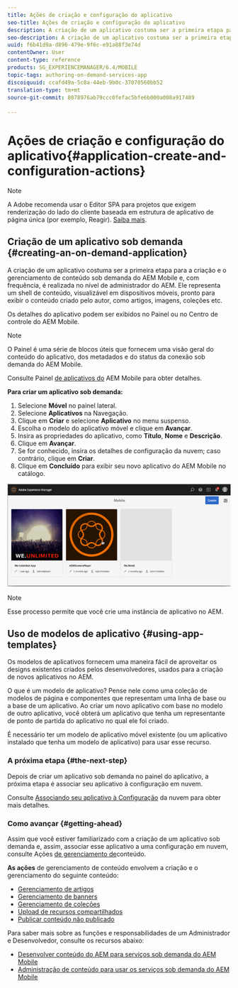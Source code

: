```yaml
---
title: Ações de criação e configuração do aplicativo
seo-title: Ações de criação e configuração do aplicativo
description: A criação de um aplicativo costuma ser a primeira etapa para criar e gerenciar conteúdo sob demanda do AEM Mobile. Siga esta página para saber mais.
seo-description: A criação de um aplicativo costuma ser a primeira etapa para criar e gerenciar conteúdo sob demanda do AEM Mobile. Siga esta página para saber mais.
uuid: f6b41d9a-d896-479e-9f6c-e91a88f3e74d
contentOwner: User
content-type: reference
products: SG_EXPERIENCEMANAGER/6.4/MOBILE
topic-tags: authoring-on-demand-services-app
discoiquuid: ccafd49a-5c8a-44eb-9b0c-37070560bb52
translation-type: tm+mt
source-git-commit: 8078976ab79ccc0fefac5bfe6b000a008a917489

---
```



# Ações de criação e configuração do aplicativo{#application-create-and-configuration-actions}

>[!NOTE]
>
>A Adobe recomenda usar o Editor SPA para projetos que exigem renderização do lado do cliente baseada em estrutura de aplicativo de página única (por exemplo, Reagir). [Saiba mais](/help/sites-developing/spa-overview.md).

## Criação de um aplicativo sob demanda {#creating-an-on-demand-application}

A criação de um aplicativo costuma ser a primeira etapa para a criação e o gerenciamento de conteúdo sob demanda do AEM Mobile e, com frequência, é realizada no nível de administrador do AEM. Ele representa um shell de conteúdo, visualizável em dispositivos móveis, pronto para exibir o conteúdo criado pelo autor, como artigos, imagens, coleções etc.

Os detalhes do aplicativo podem ser exibidos no Painel ou no Centro de controle do AEM Mobile.

>[!NOTE]
>
>O Painel é uma série de blocos úteis que fornecem uma visão geral do conteúdo do aplicativo, dos metadados e do status da conexão sob demanda do AEM Mobile.
>
>Consulte Painel [de aplicativos do](/help/mobile/mobile-apps-ondemand-application-dashboard.md) AEM Mobile para obter detalhes.

**Para criar um aplicativo sob demanda:**

1. Selecione **Móvel** no painel lateral.
1. Selecione **Aplicativos** na Navegação.
1. Clique em **Criar** e selecione **Aplicativo** no menu suspenso.
1. Escolha o modelo do aplicativo móvel e clique em **Avançar**.
1. Insira as propriedades do aplicativo, como **Título**, **Nome** e **Descrição**.
1. Clique em **Avançar**.
1. Se for conhecido, insira os detalhes de configuração da nuvem; caso contrário, clique em **Criar**.
1. Clique em **Concluído** para exibir seu novo aplicativo do AEM Mobile no catálogo.

![chlimage_1](assets/chlimage_1.gif)

>[!NOTE]
>
>Esse processo permite que você crie uma instância de aplicativo no AEM.

## Uso de modelos de aplicativo {#using-app-templates}

Os modelos de aplicativos fornecem uma maneira fácil de aproveitar os designs existentes criados pelos desenvolvedores, usados para a criação de novos aplicativos no AEM.

O que é um modelo de aplicativo? Pense nele como uma coleção de modelos de página e componentes que representam uma linha de base ou a base de um aplicativo.
Ao criar um novo aplicativo com base no modelo de outro aplicativo, você obterá um aplicativo que tenha um representante de ponto de partida do aplicativo no qual ele foi criado.

É necessário ter um modelo de aplicativo móvel existente (ou um aplicativo instalado que tenha um modelo de aplicativo) para usar esse recurso.

### A próxima etapa {#the-next-step}

Depois de criar um aplicativo sob demanda no painel do aplicativo, a próxima etapa é associar seu aplicativo à configuração em nuvem.

Consulte [Associando seu aplicativo à Configuração](/help/mobile/mobile-on-demand-associating-an-on-demand-app-to-cloud-configuration.md) da nuvem para obter mais detalhes.

### Como avançar {#getting-ahead}

Assim que você estiver familiarizado com a criação de um aplicativo sob demanda e, assim, associar esse aplicativo a uma configuração em nuvem, consulte Ações [de gerenciamento de](/help/mobile/mobile-apps-ondemand-manage-content-ondemand.md)conteúdo.

**As ações** de gerenciamento de conteúdo envolvem a criação e o gerenciamento do seguinte conteúdo:

* [Gerenciamento de artigos](/help/mobile/mobile-on-demand-managing-articles.md)
* [Gerenciamento de banners](/help/mobile/mobile-on-demand-managing-banners.md)
* [Gerenciamento de coleções](/help/mobile/mobile-on-demand-managing-collections.md)
* [Upload de recursos compartilhados](/help/mobile/mobile-on-demand-shared-resources.md)
* [Publicar conteúdo não publicado](/help/mobile/mobile-on-demand-publishing-unpublishing.md)

Para saber mais sobre as funções e responsabilidades de um Administrador e Desenvolvedor, consulte os recursos abaixo:

* [Desenvolver conteúdo do AEM para serviços sob demanda do AEM Mobile](/help/mobile/aem-mobile-on-demand.md)
* [Administração de conteúdo para usar os serviços sob demanda do AEM Mobile](/help/mobile/aem-mobile.md)
